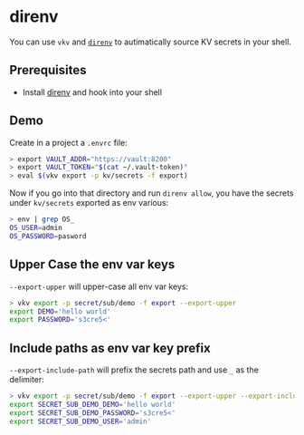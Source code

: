 # direnv
You can use `vkv` and [`direnv`](https://direnv.net/) to autimatically source KV secrets in your shell.

## Prerequisites
* Install [direnv](https://direnv.net/) and hook into your shell

## Demo

Create in a project a `.envrc` file:

```bash
> export VAULT_ADDR="https://vault:8200"
> export VAULT_TOKEN="$(cat ~/.vault-token)"
> eval $(vkv export -p kv/secrets -f export)
```

Now if you go into that directory and run `direnv allow`, 
you have the secrets under `kv/secrets` exported as env various:

```bash
> env | grep OS_
OS_USER=admin
OS_PASSWORD=pasword
```

## Upper Case the env var keys
`--export-upper` will upper-case all env var keys:

```bash
> vkv export -p secret/sub/demo -f export --export-upper
export DEMO='hello world'
export PASSWORD='s3cre5<'
```

## Include paths as env var key prefix
`--export-include-path` will prefix the secrets path and use `_` as the delimiter:

```bash
> vkv export -p secret/sub/demo -f export --export-upper --export-include-path
export SECRET_SUB_DEMO_DEMO='hello world'
export SECRET_SUB_DEMO_PASSWORD='s3cre5<'
export SECRET_SUB_DEMO_USER='admin'
```
